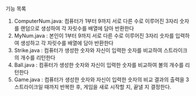 기능 목록

1. ComputerNum.java: 컴퓨터가 1부터 9까지 서로 다른 수로 이루어진 3자리 숫자를 랜덤으로 생성하여 각 자릿수를 배열에 담아 반환한다
2. MyNum.java : 본인이 1부터 9까지 서로 다른 수로 이루어진 3자리 숫자를 입력하여 생성하고 각 자릿수를 배열에 담아 반환한다
3. Strike.java : 컴퓨터가 생성한 숫자와 자신이 입력한 숫자를 비교하여 스트라이크의 개수를 리턴한다
4. Ball.java : 컴퓨터가 생성한 숫자와 자신이 입력한 숫자를 비교하여 볼의 개수를 리턴한다
5. Game.java : 컴퓨터가 생성한 숫자와 자신이 입력한 숫자의 비교 결과의 출력을 3스트라이크일 때까지 반복한 후,
                게임을 새로 시작할 지, 끝낼 지 결정한다.


